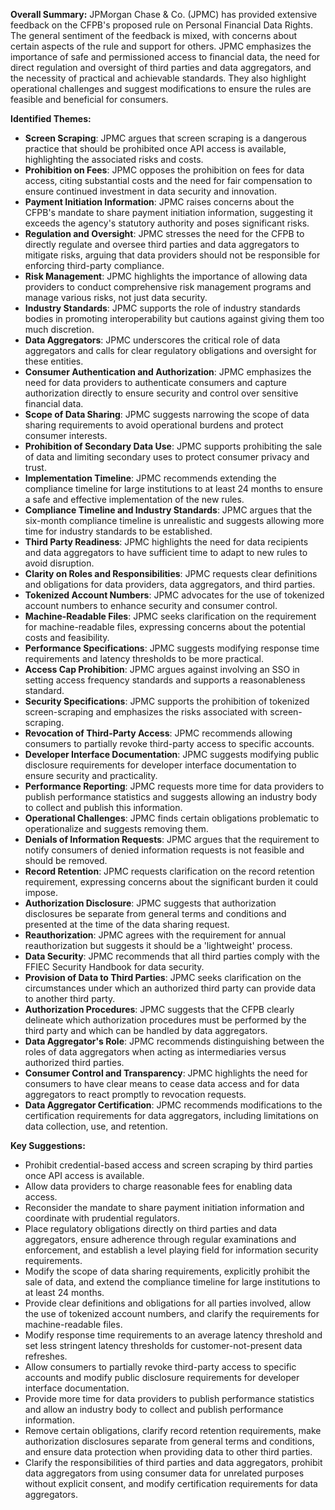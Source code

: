 **Overall Summary:**
JPMorgan Chase & Co. (JPMC) has provided extensive feedback on the CFPB's proposed rule on Personal Financial Data Rights. The general sentiment of the feedback is mixed, with concerns about certain aspects of the rule and support for others. JPMC emphasizes the importance of safe and permissioned access to financial data, the need for direct regulation and oversight of third parties and data aggregators, and the necessity of practical and achievable standards. They also highlight operational challenges and suggest modifications to ensure the rules are feasible and beneficial for consumers.

**Identified Themes:**
- **Screen Scraping**: JPMC argues that screen scraping is a dangerous practice that should be prohibited once API access is available, highlighting the associated risks and costs.
- **Prohibition on Fees**: JPMC opposes the prohibition on fees for data access, citing substantial costs and the need for fair compensation to ensure continued investment in data security and innovation.
- **Payment Initiation Information**: JPMC raises concerns about the CFPB's mandate to share payment initiation information, suggesting it exceeds the agency's statutory authority and poses significant risks.
- **Regulation and Oversight**: JPMC stresses the need for the CFPB to directly regulate and oversee third parties and data aggregators to mitigate risks, arguing that data providers should not be responsible for enforcing third-party compliance.
- **Risk Management**: JPMC highlights the importance of allowing data providers to conduct comprehensive risk management programs and manage various risks, not just data security.
- **Industry Standards**: JPMC supports the role of industry standards bodies in promoting interoperability but cautions against giving them too much discretion.
- **Data Aggregators**: JPMC underscores the critical role of data aggregators and calls for clear regulatory obligations and oversight for these entities.
- **Consumer Authentication and Authorization**: JPMC emphasizes the need for data providers to authenticate consumers and capture authorization directly to ensure security and control over sensitive financial data.
- **Scope of Data Sharing**: JPMC suggests narrowing the scope of data sharing requirements to avoid operational burdens and protect consumer interests.
- **Prohibition of Secondary Data Use**: JPMC supports prohibiting the sale of data and limiting secondary uses to protect consumer privacy and trust.
- **Implementation Timeline**: JPMC recommends extending the compliance timeline for large institutions to at least 24 months to ensure a safe and effective implementation of the new rules.
- **Compliance Timeline and Industry Standards**: JPMC argues that the six-month compliance timeline is unrealistic and suggests allowing more time for industry standards to be established.
- **Third Party Readiness**: JPMC highlights the need for data recipients and data aggregators to have sufficient time to adapt to new rules to avoid disruption.
- **Clarity on Roles and Responsibilities**: JPMC requests clear definitions and obligations for data providers, data aggregators, and third parties.
- **Tokenized Account Numbers**: JPMC advocates for the use of tokenized account numbers to enhance security and consumer control.
- **Machine-Readable Files**: JPMC seeks clarification on the requirement for machine-readable files, expressing concerns about the potential costs and feasibility.
- **Performance Specifications**: JPMC suggests modifying response time requirements and latency thresholds to be more practical.
- **Access Cap Prohibition**: JPMC argues against involving an SSO in setting access frequency standards and supports a reasonableness standard.
- **Security Specifications**: JPMC supports the prohibition of tokenized screen-scraping and emphasizes the risks associated with screen-scraping.
- **Revocation of Third-Party Access**: JPMC recommends allowing consumers to partially revoke third-party access to specific accounts.
- **Developer Interface Documentation**: JPMC suggests modifying public disclosure requirements for developer interface documentation to ensure security and practicality.
- **Performance Reporting**: JPMC requests more time for data providers to publish performance statistics and suggests allowing an industry body to collect and publish this information.
- **Operational Challenges**: JPMC finds certain obligations problematic to operationalize and suggests removing them.
- **Denials of Information Requests**: JPMC argues that the requirement to notify consumers of denied information requests is not feasible and should be removed.
- **Record Retention**: JPMC requests clarification on the record retention requirement, expressing concerns about the significant burden it could impose.
- **Authorization Disclosure**: JPMC suggests that authorization disclosures be separate from general terms and conditions and presented at the time of the data sharing request.
- **Reauthorization**: JPMC agrees with the requirement for annual reauthorization but suggests it should be a 'lightweight' process.
- **Data Security**: JPMC recommends that all third parties comply with the FFIEC Security Handbook for data security.
- **Provision of Data to Third Parties**: JPMC seeks clarification on the circumstances under which an authorized third party can provide data to another third party.
- **Authorization Procedures**: JPMC suggests that the CFPB clearly delineate which authorization procedures must be performed by the third party and which can be handled by data aggregators.
- **Data Aggregator's Role**: JPMC recommends distinguishing between the roles of data aggregators when acting as intermediaries versus authorized third parties.
- **Consumer Control and Transparency**: JPMC highlights the need for consumers to have clear means to cease data access and for data aggregators to react promptly to revocation requests.
- **Data Aggregator Certification**: JPMC recommends modifications to the certification requirements for data aggregators, including limitations on data collection, use, and retention.

**Key Suggestions:**
- Prohibit credential-based access and screen scraping by third parties once API access is available.
- Allow data providers to charge reasonable fees for enabling data access.
- Reconsider the mandate to share payment initiation information and coordinate with prudential regulators.
- Place regulatory obligations directly on third parties and data aggregators, ensure adherence through regular examinations and enforcement, and establish a level playing field for information security requirements.
- Modify the scope of data sharing requirements, explicitly prohibit the sale of data, and extend the compliance timeline for large institutions to at least 24 months.
- Provide clear definitions and obligations for all parties involved, allow the use of tokenized account numbers, and clarify the requirements for machine-readable files.
- Modify response time requirements to an average latency threshold and set less stringent latency thresholds for customer-not-present data refreshes.
- Allow consumers to partially revoke third-party access to specific accounts and modify public disclosure requirements for developer interface documentation.
- Provide more time for data providers to publish performance statistics and allow an industry body to collect and publish performance information.
- Remove certain obligations, clarify record retention requirements, make authorization disclosures separate from general terms and conditions, and ensure data protection when providing data to other third parties.
- Clarify the responsibilities of third parties and data aggregators, prohibit data aggregators from using consumer data for unrelated purposes without explicit consent, and modify certification requirements for data aggregators.